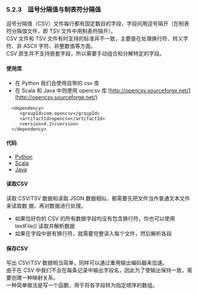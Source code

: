 ### 5.2.3　逗号分隔值与制表符分隔值 ###
逗号分隔值（CSV）文件每行都有固定数目的字段，字段间用逗号隔开（在制表符分隔值文件，即 TSV 文件中用制表符隔开）。  
CSV 文件和 TSV 文件有时支持的标准并不一致，主要是在处理换行符、转义字符、非 ASCII 字符、非整数值等方面。  
CSV 原生并不支持嵌套字段，所以需要手动组合和分解特定的字段。  
#### 使用库 ####
-   在 Python 我们会使用自带的 csv 库
-   在 Scala 和 Java 中则使用 opencsv 库
[http://opencsv.sourceforge.net/](http://opencsv.sourceforge.net/)
```
  <dependency>
     <groupId>com.opencsv</groupId>
     <artifactId>opencsv</artifactId>
     <version>4.2</version>
  </dependency>
```
#### 代码 ####
-   [Python](P23CSV.py)
-   [Scala](S23CSV.scala)
-   [Java](J23CSV.java)
#### 读取CSV ####
读取 CSV/TSV 数据和读取 JSON 数据相似，都需要先把文件当作普通文本文件来读取数
据，再对数据进行处理。
-   如果恰好你的 CSV 的所有数据字段均没有包含换行符，你也可以使用 textFile() 读取并解析数据
-   如果在字段中嵌有换行符，就需要完整读入每个文件，然后解析各段
#### 保存CSV ####
写出 CSV/TSV 数据相当简单，同样可以通过重用输出编码器来加速。  
由于在 CSV 中我们不会在每条记录中输出字段名，因此为了使输出保持一致，需要创建一种映射关系。  
一种简单做法是写一个函数，用于将各字段转为指定顺序的数组。  
